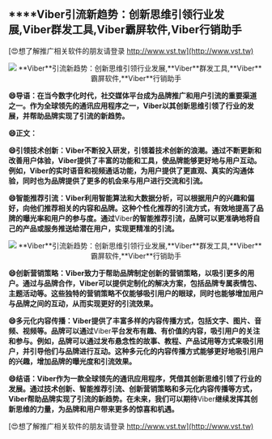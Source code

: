 ## ****Viber**引流新趋势：创新思维引领行业发展,**Viber**群发工具,**Viber**霸屏软件,**Viber**行销助手**

[😍想了解推广相关软件的朋友请登录 http://www.vst.tw](http://www.vst.tw)

 <center><img src="https://vst.tw/MP4/tuiguang/png/6.png" alt="**Viber**引流新趋势：创新思维引领行业发展,**Viber**群发工具,**Viber**霸屏软件,**Viber**行销助手"></center>

**😄导语：在当今数字化时代，社交媒体平台成为品牌推广和用户引流的重要渠道之一。作为全球领先的通讯应用程序之一，**Viber**以其创新思维引领了行业的发展，并帮助品牌实现了引流的新趋势。**

**😄正文：**

**😄引领技术创新：**Viber**不断投入研发，引领着技术创新的浪潮。通过不断更新和改善用户体验，**Viber**提供了丰富的功能和工具，使品牌能够更好地与用户互动。例如，**Viber**的实时语音和视频通话功能，为用户提供了更直观、真实的沟通体验，同时也为品牌提供了更多的机会来与用户进行交流和引流。**

**😄智能推荐引流：**Viber**利用智能算法和大数据分析，可以根据用户的兴趣和偏好，向他们推荐相关的内容和品牌。这种个性化推荐的引流方式，有效地提高了品牌的曝光率和用户的参与度。通过**Viber**的智能推荐引流，品牌可以更准确地将自己的产品或服务推送给潜在用户，实现更精准的引流。**

 <center><img src="https://vst.tw/MP4/tuiguang/png/4.png" alt="**Viber**引流新趋势：创新思维引领行业发展,**Viber**群发工具,**Viber**霸屏软件,**Viber**行销助手"></center>

**😄创新营销策略：**Viber**致力于帮助品牌制定创新的营销策略，以吸引更多的用户。通过与品牌合作，**Viber**可以提供定制化的解决方案，包括品牌专属表情包、主题活动等。这些独特的营销策略不仅能够吸引用户的眼球，同时也能够增加用户与品牌之间的互动，从而实现更好的引流效果。**

**😄多元化内容传播：**Viber**提供了丰富多样的内容传播方式，包括文字、图片、音频、视频等。品牌可以通过**Viber**平台发布有趣、有价值的内容，吸引用户的关注和参与。例如，品牌可以通过发布悬念性的故事、教程、产品试用等方式来吸引用户，并引导他们与品牌进行互动。这种多元化的内容传播方式能够更好地吸引用户的兴趣，增加品牌的曝光度和引流效果。**

**😄结语：**Viber**作为一款全球领先的通讯应用程序，凭借其创新思维引领了行业的发展。通过技术创新、智能推荐引流、创新营销策略和多元化内容传播等方式，**Viber**帮助品牌实现了引流的新趋势。在未来，我们可以期待**Viber**继续发挥其创新思维的力量，为品牌和用户带来更多的惊喜和机遇。**

[😍想了解推广相关软件的朋友请登录 http://www.vst.tw](http://www.vst.tw)



